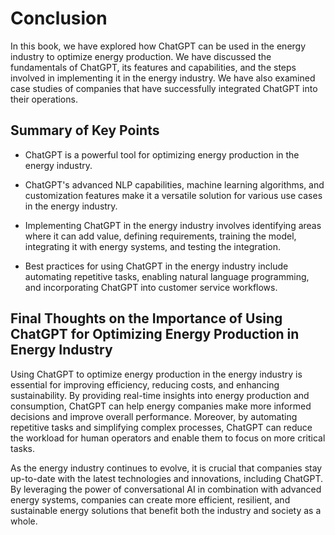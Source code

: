 Conclusion
==========

In this book, we have explored how ChatGPT can be used in the energy industry to optimize energy production. We have discussed the fundamentals of ChatGPT, its features and capabilities, and the steps involved in implementing it in the energy industry. We have also examined case studies of companies that have successfully integrated ChatGPT into their operations.

Summary of Key Points
---------------------

* ChatGPT is a powerful tool for optimizing energy production in the energy industry.

* ChatGPT's advanced NLP capabilities, machine learning algorithms, and customization features make it a versatile solution for various use cases in the energy industry.

* Implementing ChatGPT in the energy industry involves identifying areas where it can add value, defining requirements, training the model, integrating it with energy systems, and testing the integration.

* Best practices for using ChatGPT in the energy industry include automating repetitive tasks, enabling natural language programming, and incorporating ChatGPT into customer service workflows.

Final Thoughts on the Importance of Using ChatGPT for Optimizing Energy Production in Energy Industry
-----------------------------------------------------------------------------------------------------

Using ChatGPT to optimize energy production in the energy industry is essential for improving efficiency, reducing costs, and enhancing sustainability. By providing real-time insights into energy production and consumption, ChatGPT can help energy companies make more informed decisions and improve overall performance. Moreover, by automating repetitive tasks and simplifying complex processes, ChatGPT can reduce the workload for human operators and enable them to focus on more critical tasks.

As the energy industry continues to evolve, it is crucial that companies stay up-to-date with the latest technologies and innovations, including ChatGPT. By leveraging the power of conversational AI in combination with advanced energy systems, companies can create more efficient, resilient, and sustainable energy solutions that benefit both the industry and society as a whole.
